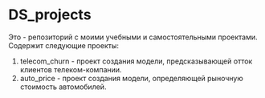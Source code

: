 # DS_projects

Это - репозиторий с моими учебными и самостоятельными проектами.
Содержит следующие проекты:

1. telecom_churn - проект создания модели, предсказывающей отток клиентов телеком-компании.
2. auto_price - проект создания модели, определяющей рыночную стоимость автомобилей.
